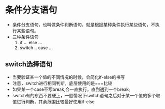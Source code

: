 # 条件分支语句
* 条件分支语句，也叫做条件判断语句，就是根据某种条件执行某些语句，不执行某些语句。
* 三种条件语句
    1. if ... else ...
    2. switch .. case ...

## switch选择语句
* 当要验证某一个值的不同情况的时候，会简化if-else的书写  
* 注意，switch进行相同判断，底层使用的是===比较
* 如果某一个case不写break,会一直执行，直到遇到一个break;
* switch有的东西不要硬上，一般情况下switch语句之后对于某一个值的多个取值进行判断，其余范围比较最好使用if-else